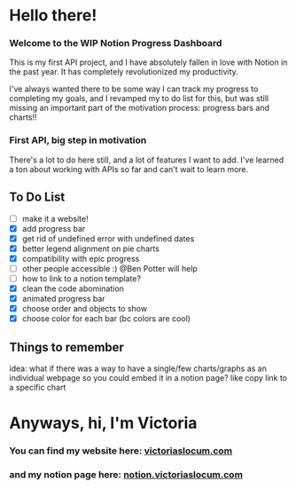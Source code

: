 # Hello there! 
### Welcome to the WIP Notion Progress Dashboard 

This is my first API project, and I have absolutely fallen in love with Notion in the past year. It has completely revolutionized my productivity.   

I've always wanted there to be some way I can track my progress to completing my goals, and I revamped my to do list for this, but was still missing an important part of the motivation process: progress bars and charts!!  

### First API, big step in motivation 

There's a lot to do here still, and a lot of features I want to add. I've learned a ton about working with APIs so far and can't wait to learn more. 
 ## To Do List 
 
- [ ] make it a website!
- [x] add progress bar 
- [x] get rid of undefined error with undefined dates
- [x] better legend alignment on pie charts
- [x] compatibility with epic progress
- [ ] other people accessible :) @Ben Potter will help
- [ ] how to link to a notion template?
- [x] clean the code abomination
- [x] animated progress bar
- [x] choose order and objects to show
- [x] choose color for each bar (bc colors are cool)

## Things to remember 

idea: what if there was a way to have a single/few charts/graphs as an individual webpage so you could embed it in a notion page? like copy link to a specific chart  
# Anyways, hi, I'm Victoria
### You can find my website here: [victoriaslocum.com](https://victoriaslocum.com)
### and my notion page here: [notion.victoriaslocum.com](https://notion.victoriaslocum.com)